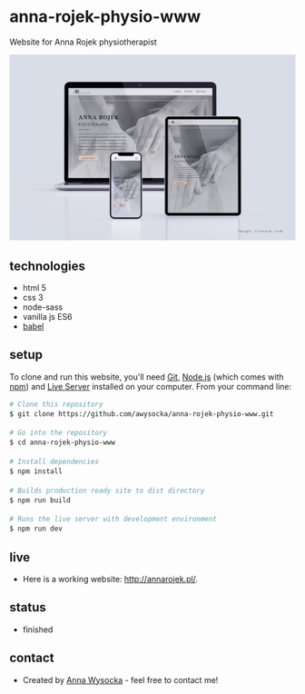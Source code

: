 # anna-rojek-physio-www
Website for Anna Rojek physiotherapist

![website-mockup](https://github.com/awysocka/anna-rojek-physio-www/blob/master/readme-image/anna-rojek-mockup.jpg)
## technologies 
* html 5
* css 3
* node-sass
* vanilla js ES6
* [babel](https://babeljs.io/) 

## setup
To clone and run this website, you'll need [Git](https://git-scm.com), [Node.js](https://nodejs.org/en/download/) (which comes with [npm](http://npmjs.com)) and [Live Server](https://www.npmjs.com/package/live-server) installed on your computer. From your command line:

```bash
# Clone this repository
$ git clone https://github.com/awysocka/anna-rojek-physio-www.git

# Go into the repository
$ cd anna-rojek-physio-www

# Install dependencies
$ npm install

# Builds production ready site to dist directory
$ npm run build

# Runs the live server with development environment
$ npm run dev

```
## live
* Here is a working website: http://annarojek.pl/.

## status
* finished

## contact
* Created by [Anna Wysocka](https://annawysocka.pl/) - feel free to contact me!

